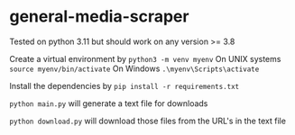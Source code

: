 # general-media-scraper
Tested on python 3.11 but should work on any version >= 3.8

Create a virtual environment by ```python3 -m venv myenv```
On UNIX systems ```source myenv/bin/activate```
On Windows ```.\myenv\Scripts\activate```

Install the dependencies by ```pip install -r requirements.txt```

```python main.py``` will generate a text file for downloads 

```python download.py``` will download those files from the URL's in the text file


